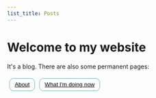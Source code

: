 ```yaml
---
list_title: Posts
---
```


<h1>Welcome to my website</h1>
<p>It's a blog. There are also some permanent pages:</p>
<div style="display: flex; margin-bottom: 2em;">
  <button style="border: 1px solid #66b2b2; background-color: inherit; margin: 0.375em; padding: 0.5em; border-radius: 10px;"><a href="about" style="margin: 0.375em; color: black;">About</a></button>
  <button style="border: 1px solid #66b2b2; background-color: inherit; margin: 0.375em; padding: 0.5em; border-radius: 10px;"><a href="now" style="margin: 0.375em; color: black;">What I'm doing now</a></button>
</div>
